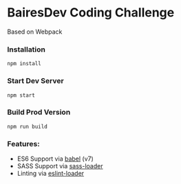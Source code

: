 # BairesDev Coding Challenge
Based on Webpack
### Installation
```
npm install
```
### Start Dev Server
```
npm start
```
### Build Prod Version
```
npm run build
```
### Features:
* ES6 Support via [babel](https://babeljs.io/) (v7)
* SASS Support via [sass-loader](https://github.com/jtangelder/sass-loader)
* Linting via [eslint-loader](https://github.com/MoOx/eslint-loader)
